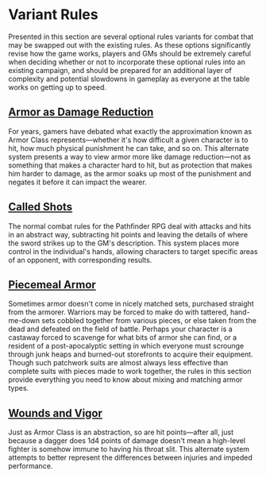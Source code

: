 # Variant Rules

Presented in this section are several optional rules variants for combat that may be swapped out with the existing rules. As these options significantly revise how the game works, players and GMs should be extremely careful when deciding whether or not to incorporate these optional rules into an existing campaign, and should be prepared for an additional layer of complexity and potential slowdowns in gameplay as everyone at the table works on getting up to speed.

## [Armor as Damage Reduction](armorAsDamageReduction)

For years, gamers have debated what exactly the approximation known as Armor Class represents—whether it's how difficult a given character is to hit, how much physical punishment he can take, and so on. This alternate system presents a way to view armor more like damage reduction—not as something that makes a character hard to hit, but as protection that makes him harder to damage, as the armor soaks up most of the punishment and negates it before it can impact the wearer.

## [Called Shots](calledShots)

The normal combat rules for the Pathfinder RPG deal with attacks and hits in an abstract way, subtracting hit points and leaving the details of where the sword strikes up to the GM's description. This system places more control in the individual's hands, allowing characters to target specific areas of an opponent, with corresponding results.

## [Piecemeal Armor](piecemealArmor)

Sometimes armor doesn't come in nicely matched sets, purchased straight from the armorer. Warriors may be forced to make do with tattered, hand-me-down sets cobbled together from various pieces, or else taken from the dead and defeated on the field of battle. Perhaps your character is a castaway forced to scavenge for what bits of armor she can find, or a resident of a post-apocalyptic setting in which everyone must scrounge through junk heaps and burned-out storefronts to acquire their equipment. Though such patchwork suits are almost always less effective than complete suits with pieces made to work together, the rules in this section provide everything you need to know about mixing and matching armor types.

## [Wounds and Vigor](woundsAndVigor)

Just as Armor Class is an abstraction, so are hit points—after all, just because a dagger does 1d4 points of damage doesn't mean a high-level fighter is somehow immune to having his throat slit. This alternate system attempts to better represent the differences between injuries and impeded performance.

